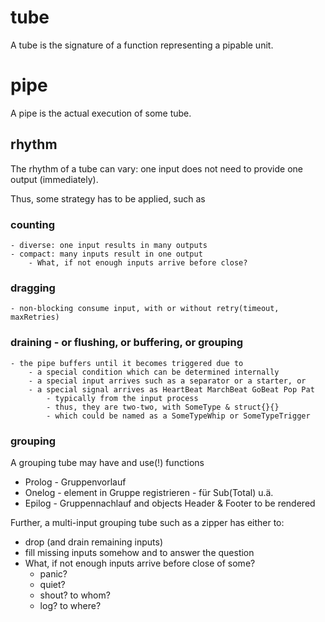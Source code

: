 # tube
A tube is the signature of a function representing a pipable unit.

# pipe
A pipe is the actual execution of some tube.

## rhythm
The rhythm of a tube can vary:
one input does not need to provide one output (immediately).

Thus, some strategy has to be applied, such as

### counting
	- diverse: one input results in many outputs
	- compact: many inputs result in one output
		- What, if not enough inputs arrive before close?

### dragging
	- non-blocking consume input, with or without retry(timeout, maxRetries)

### draining - or flushing, or buffering, or grouping
	- the pipe buffers until it becomes triggered due to
		- a special condition which can be determined internally
		- a special input arrives such as a separator or a starter, or
		- a special signal arrives as HeartBeat MarchBeat GoBeat Pop Pat
			- typically from the input process
			- thus, they are two-two, with SomeType & struct{}{}
			- which could be named as a SomeTypeWhip or SomeTypeTrigger


### grouping
A grouping tube may have and use(!) functions
- Prolog - Gruppenvorlauf
- Onelog - element in Gruppe registrieren - für Sub(Total) u.ä. 
- Epilog - Gruppennachlauf
and objects Header & Footer to be rendered

Further, a multi-input grouping tube such as a zipper has either to:
- drop (and drain remaining inputs)
- fill missing inputs somehow
and to answer the question
- What, if not enough inputs arrive before close of some?
	- panic?
	- quiet?
	- shout? to whom?
	- log? to where?
